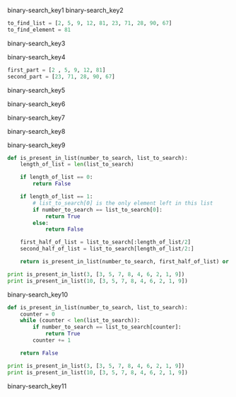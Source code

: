binary-search_key1
binary-search_key2


```python
to_find_list = [2, 5, 9, 12, 81, 23, 71, 28, 90, 67]
to_find_element = 81
```

binary-search_key3


binary-search_key4


```python
first_part = [2 , 5, 9, 12, 81]
second_part = [23, 71, 28, 90, 67]
```

binary-search_key5


binary-search_key6


binary-search_key7


binary-search_key8


binary-search_key9
```python
def is_present_in_list(number_to_search, list_to_search):
    length_of_list = len(list_to_search)

    if length_of_list == 0:
        return False

    if length_of_list == 1:
        # list_to_search[0] is the only element left in this list
        if number_to_search == list_to_search[0]:
            return True
        else:
            return False

    first_half_of_list = list_to_search[:length_of_list/2]
    second_half_of_list = list_to_search[length_of_list/2:]

    return is_present_in_list(number_to_search, first_half_of_list) or is_present_in_list(number_to_search, second_half_of_list)

print is_present_in_list(3, [3, 5, 7, 8, 4, 6, 2, 1, 9])
print is_present_in_list(10, [3, 5, 7, 8, 4, 6, 2, 1, 9])
```

binary-search_key10
```python
def is_present_in_list(number_to_search, list_to_search):
    counter = 0
    while (counter < len(list_to_search)):
        if number_to_search == list_to_search[counter]:
            return True
        counter += 1

    return False

print is_present_in_list(3, [3, 5, 7, 8, 4, 6, 2, 1, 9])
print is_present_in_list(10, [3, 5, 7, 8, 4, 6, 2, 1, 9])
```

binary-search_key11
